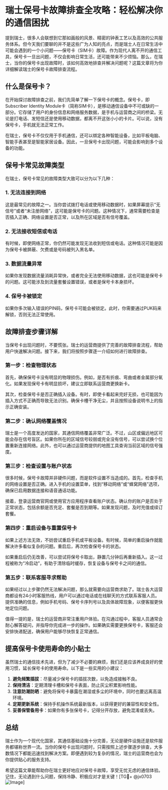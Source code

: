 # 瑞士保号卡故障排查全攻略：轻松解决你的通信困扰

提到瑞士，很多人会联想到它那如画般的风景、精密的钟表工艺以及高效的公共服务体系。但今天我们要聊的并不是这些广为人知的亮点，而是瑞士人在日常生活中可能会遇到的一个小问题——保号卡（SIM卡）故障。作为现代人离不开的通信工具，保号卡一旦出问题，不仅会影响日常生活，还可能带来不少烦恼。那么，在瑞士，当你的保号卡出现故障时，该如何高效地排查并解决问题呢？这篇文章将为你详细解读瑞士的保号卡故障排查流程。

## 什么是保号卡？

在开始探讨故障排查之前，我们先简单了解一下保号卡的概念。保号卡，即Subscriber Identity Module卡（简称SIM卡），是移动通信设备中不可或缺的一部分。它存储了用户的身份信息和网络服务数据，是手机与运营商之间的桥梁。无论是打电话、发短信还是使用移动数据，都离不开这张小小的卡片。可以说，没有保号卡，手机就无法正常工作。

在瑞士，保号卡不仅仅用于手机通信，还可以绑定各种智能设备，比如平板电脑、智能手表甚至是智能家居设备。因此，一旦保号卡出现问题，可能会影响到多个设备的功能。

## 保号卡常见故障类型

在瑞士，保号卡常见的故障类型大致可以分为以下几种：

### 1. 无法连接到网络
这是最常见的故障之一。当你尝试拨打电话或使用移动数据时，如果屏幕提示“无信号”或者“未注册网络”，这可能是保号卡的问题。这种情况下，通常需要检查是否插入正确、网络设置是否正常，以及所在区域是否有信号覆盖。

### 2. 无法接收短信或电话
有时候，即使网络正常，你仍然可能发现无法收到短信或电话。这种情况可能是因为保号卡被屏蔽、欠费或是号码被列入黑名单。

### 3. 数据流量异常
如果你发现数据流量消耗异常快，或者完全无法使用移动数据，这也可能是保号卡的问题。这可能涉及到流量套餐设置错误，或者是保号卡本身损坏。

### 4. 保号卡被锁定
如果你多次输入错误的PIN码，保号卡可能会被锁定。此时，你需要通过PUK码来解锁，否则无法正常使用。

## 故障排查步骤详解

当保号卡出现问题时，不要慌张。瑞士的运营商提供了完善的故障排查流程，帮助用户快速解决问题。接下来，我们将按照步骤逐一介绍如何进行故障排查。

### 第一步：检查物理状态
首先，确保保号卡没有明显的物理损伤。例如，是否有折痕、弯曲或者金属部分氧化。如果发现保号卡有明显损坏，建议立即联系运营商更换新卡。

其次，检查保号卡是否正确插入设备。有时，即使卡看起来完好无损，也可能因为插入方式不正确而导致无法识别。确保卡槽干净无尘，并且按照设备说明书上的指示正确安装。

### 第二步：确认网络覆盖情况
瑞士是一个高度发达的国家，其通信网络覆盖非常广泛。不过，山区或偏远地区可能会存在信号盲区。如果你所在的区域信号较弱或完全没有信号，可以尝试换个位置重新连接网络。此外，也可以通过运营商提供的地图工具查询当前区域的信号强度。

### 第三步：检查设置与账户状态
很多时候，保号卡故障并非硬件问题，而是软件设置不当造成的。首先，检查手机的网络设置是否正确。进入手机的设置菜单，找到“移动网络”或“蜂窝网络”选项，确保已启用数据连接和语音通话功能。

接着，登录运营商官网或使用官方应用程序查看账户状态。确认你的账户是否处于正常状态，包括余额是否充足、套餐是否到期等。如果发现问题，及时充值或续订套餐。

### 第四步：重启设备与重置保号卡
如果上述方法无效，不妨尝试重启手机或平板设备。有时候，简单的重启操作就能解决许多看似复杂的问题。重启后，再次检查保号卡的状态。

如果重启后仍无改善，可以尝试将保号卡取出，静置几分钟后再重新插入。这一过程被称为“冷启动”，有助于清除临时缓存，恢复设备与保号卡之间的通信。

### 第五步：联系客服寻求帮助
如果经过以上步骤仍然无法解决问题，那么就需要向运营商求助了。瑞士各大运营商都设有24小时客服热线，用户可以通过电话或在线聊天的方式联系客服人员。提供准确的信息，例如手机号码、保号卡序列号以及具体故障现象，以便客服更快地定位问题。

值得一提的是，瑞士的运营商非常注重用户体验。在沟通过程中，客服人员通常会耐心解答疑问，并指导你完成进一步的操作。如果确实需要更换保号卡，客服还会安排快递配送，确保用户能够尽快恢复正常通信。

## 提高保号卡使用寿命的小贴士

虽然瑞士的通信技术先进，但为了减少不必要的麻烦，我们还是应该养成良好的使用习惯，延长保号卡的使用寿命。以下是一些实用的小建议：

1. **避免频繁插拔**：尽量减少保号卡的插拔次数，以免造成接触不良。
2. **保持清洁**：定期清理卡槽和保号卡表面，防止灰尘积累影响性能。
3. **注意防潮防晒**：避免将保号卡暴露在潮湿或多尘的环境中，同时也要远离高温环境。
4. **定期更新系统**：保持手机操作系统最新版本，以获得更好的兼容性和安全性。
5. **妥善保管备用卡**：如果你有多张保号卡，记得分开存放，避免混淆或丢失。

## 总结

瑞士作为一个现代化国家，其通信基础设施十分完善，无论是硬件设施还是软件服务都堪称世界一流。当你的保号卡出现问题时，只需按照上述步骤逐步排查，大多数情况下都能迅速找到解决方案。即便遇到较为复杂的情况，瑞士的运营商也会为你提供贴心的服务支持。

希望这篇文章能帮助你在瑞士更好地应对保号卡故障，享受无忧无虑的通信体验。记住，无论遇到什么问题，保持冷静、积极应对才是关键！[TG💪+ @jx0703 ![Image](https://github.com/user-attachments/assets/dbca1d08-cadb-493c-b0ec-ad6f7a83f270)]